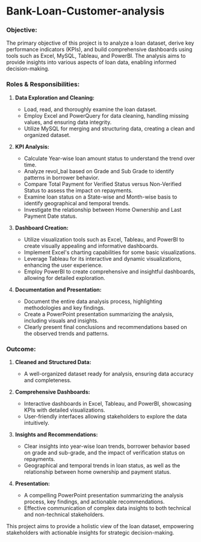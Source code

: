 # Bank-Loan-Customer-analysis

### Objective:
The primary objective of this project is to analyze a loan dataset, derive key performance indicators (KPIs), and build comprehensive dashboards using tools such as Excel, MySQL, Tableau, and PowerBI. The analysis aims to provide insights into various aspects of loan data, enabling informed decision-making.

### Roles & Responsibilities:

1. **Data Exploration and Cleaning:**
   - Load, read, and thoroughly examine the loan dataset.
   - Employ Excel and PowerQuery for data cleaning, handling missing values, and ensuring data integrity.
   - Utilize MySQL for merging and structuring data, creating a clean and organized dataset.

2. **KPI Analysis:**
   - Calculate Year-wise loan amount status to understand the trend over time.
   - Analyze revol_bal based on Grade and Sub Grade to identify patterns in borrower behavior.
   - Compare Total Payment for Verified Status versus Non-Verified Status to assess the impact on repayments.
   - Examine loan status on a State-wise and Month-wise basis to identify geographical and temporal trends.
   - Investigate the relationship between Home Ownership and Last Payment Date status.

3. **Dashboard Creation:**
   - Utilize visualization tools such as Excel, Tableau, and PowerBI to create visually appealing and informative dashboards.
   - Implement Excel's charting capabilities for some basic visualizations.
   - Leverage Tableau for its interactive and dynamic visualizations, enhancing the user experience.
   - Employ PowerBI to create comprehensive and insightful dashboards, allowing for detailed exploration.

4. **Documentation and Presentation:**
   - Document the entire data analysis process, highlighting methodologies and key findings.
   - Create a PowerPoint presentation summarizing the analysis, including visuals and insights.
   - Clearly present final conclusions and recommendations based on the observed trends and patterns.

### Outcome:

1. **Cleaned and Structured Data:**
   - A well-organized dataset ready for analysis, ensuring data accuracy and completeness.

2. **Comprehensive Dashboards:**
   - Interactive dashboards in Excel, Tableau, and PowerBI, showcasing KPIs with detailed visualizations.
   - User-friendly interfaces allowing stakeholders to explore the data intuitively.

3. **Insights and Recommendations:**
   - Clear insights into year-wise loan trends, borrower behavior based on grade and sub-grade, and the impact of verification status on repayments.
   - Geographical and temporal trends in loan status, as well as the relationship between home ownership and payment status.

4. **Presentation:**
   - A compelling PowerPoint presentation summarizing the analysis process, key findings, and actionable recommendations.
   - Effective communication of complex data insights to both technical and non-technical stakeholders.

This project aims to provide a holistic view of the loan dataset, empowering stakeholders with actionable insights for strategic decision-making.
